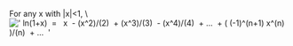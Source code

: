 For any x with |x|\<1, \\
![' ln(1+x)  =   x  - (x\^2)/(2)  + (x\^3)/(3)  - (x\^4)/(4)  + ...  + ( (-1)\^(n+1) x\^(n)
)/(n)  + ...  '](../dictionary/equation_images/3944.1..png)

